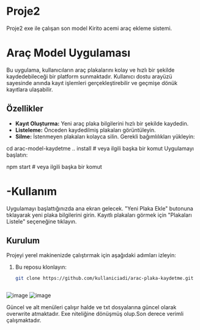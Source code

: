 # Proje2
Proje2 exe ile çalışan son model Kirito acemi araç ekleme sistemi.
# Araç Model  Uygulaması

Bu uygulama, kullanıcıların araç plakalarını kolay ve hızlı bir şekilde kaydedebileceği bir platform sunmaktadır. Kullanıcı dostu arayüzü sayesinde anında kayıt işlemleri gerçekleştirebilir ve geçmişe dönük kayıtlara ulaşabilir.

## Özellikler

- **Kayıt Oluşturma:** Yeni araç plaka bilgilerini hızlı bir şekilde kaydedin.
- **Listeleme:** Önceden kaydedilmiş plakaları görüntüleyin.
- **Silme:** İstenmeyen plakaları kolayca silin.
Gerekli bağımlılıkları yükleyin:

cd arac-model-kaydetme
.. install  # veya ilgili başka bir komut
Uygulamayı başlatın:

npm start  # veya ilgili başka bir komut
# -Kullanım
Uygulamayı başlattığınızda ana ekran gelecek.
"Yeni Plaka Ekle" butonuna tıklayarak yeni plaka bilgilerini girin.
Kayıtlı plakaları görmek için "Plakaları Listele" seçeneğine tıklayın.


## Kurulum

Projeyi yerel makinenizde çalıştırmak için aşağıdaki adımları izleyin:

1. Bu reposu klonlayın:
   ```bash
   git clone https://github.com/kullaniciadi/arac-plaka-kaydetme.git



![image](https://github.com/user-attachments/assets/3cb0fcae-196c-40f8-a541-f70c01bc43c2)
![image](https://github.com/user-attachments/assets/57920935-1407-492d-aeec-4b1970d8d66f)



Güncel ve alt menüleri çalışır halde ve txt dosyalarına güncel olarak overwrite atmaktadır.
Exe niteliğine dönüşmüş olup.Son derece verimli çalışmaktadır.
